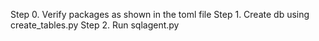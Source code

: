 Step 0. Verify packages as shown in the toml file
Step 1. Create db using create_tables.py
Step 2. Run sqlagent.py
